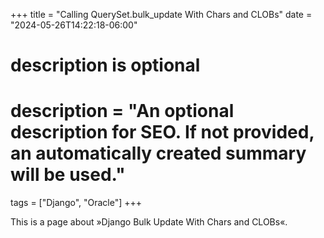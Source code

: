 +++
title = "Calling QuerySet.bulk_update With Chars and CLOBs"
date = "2024-05-26T14:22:18-06:00"

#
# description is optional
#
# description = "An optional description for SEO. If not provided, an automatically created summary will be used."

tags = ["Django", "Oracle"]
+++

This is a page about »Django Bulk Update With Chars and CLOBs«.
